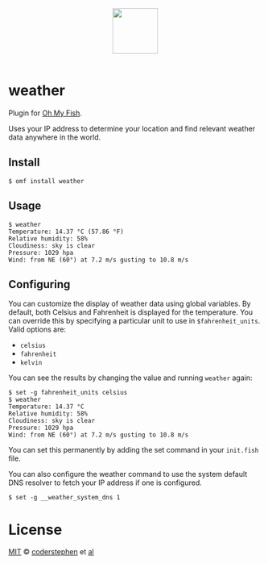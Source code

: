 <div align="center">
  <a href="http://github.com/oh-my-fish/oh-my-fish">
  <img width=90px  src="https://cloud.githubusercontent.com/assets/8317250/8510172/f006f0a4-230f-11e5-98b6-5c2e3c87088f.png">
  </a>
</div>
<br>

# weather

Plugin for [Oh My Fish][omf-link].

Uses your IP address to determine your location and find relevant weather data anywhere in the world.

## Install

```fish
$ omf install weather
```


## Usage

```fish
$ weather
Temperature: 14.37 °C (57.86 °F)
Relative humidity: 58%
Cloudiness: sky is clear
Pressure: 1029 hpa
Wind: from NE (60°) at 7.2 m/s gusting to 10.8 m/s
```


## Configuring
You can customize the display of weather data using global variables. By default, both Celsius and Fahrenheit is displayed for the temperature. You can override this by specifying a particular unit to use in `$fahrenheit_units`. Valid options are:

- `celsius`
- `fahrenheit`
- `kelvin`

You can see the results by changing the value and running `weather` again:

```fish
$ set -g fahrenheit_units celsius
$ weather
Temperature: 14.37 °C
Relative humidity: 58%
Cloudiness: sky is clear
Pressure: 1029 hpa
Wind: from NE (60°) at 7.2 m/s gusting to 10.8 m/s
```

You can set this permanently by adding the set command in your `init.fish` file.

You can also configure the weather command to use the system default DNS resolver to fetch your IP address if one is configured.

```fish
$ set -g __weather_system_dns 1
```


# License

[MIT][mit] © [coderstephen][author] et [al][contributors]


[mit]:            http://opensource.org/licenses/MIT
[author]:         http://github.com/coderstephen
[contributors]:   https://github.com/oh-my-fish/plugin-weather/graphs/contributors
[omf-link]:       https://www.github.com/oh-my-fish/oh-my-fish
[license-badge]:  https://img.shields.io/badge/license-MIT-007EC7.svg?style=flat-square
